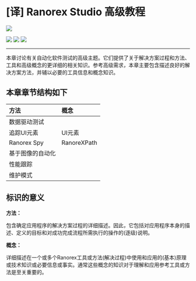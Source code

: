 # [译] Ranorex Studio 高级教程



[![](https://img.shields.io/badge/OfficialPage-ClickMe-blue.svg?longCache=true&style=flat-square)][0]  

[![](https://img.shields.io/badge/Translator-TaylorTaurus-42B983.svg?longCache=true&style=flat-square)](https://github.com/taylortaurus) 
![](https://img.shields.io/badge/TranslateTime-2018年7月5日-green.svg?longCache=true&style=flat-square)
![](https://img.shields.io/badge/UpdateTime-2019年9月27日-green.svg?longCache=true&style=flat-square)

 
---

本章讨论有关自动化软件测试的高级主题。它们提供了关于解决方案过程和方法、工具和高级概念的更详细的相关知识。参考高级需求，本章主要包含描述良好的解决方案方法，并辅以必要的工具信息和概念知识。

## 本章章节结构如下

|**方法**|**概念**|
|:--|:--|
|数据驱动测试||
|追踪UI元素|UI元素|
|Ranorex Spy|RanoreXPath|
|基于图像的自动化||
|性能跟踪||
|维护模式||

## 标识的意义

**方法：** 

包含确定应用程序的解决方案过程的详细描述。因此，它包括对应用程序本身的描述、定义的目标和对成功完成流程所需执行的操作的(逐级)说明。

**概念：**

详细描述在一个或多个Ranorex工具或方法(解决过程)中使用和应用的(基本)原理或技术知识或必要信息或事实。通常这些概念的知识对于理解和应用参考工具或方法是至关重要的。


[0]: https://www.ranorex.com/help/latest/ranorex-studio-advanced/